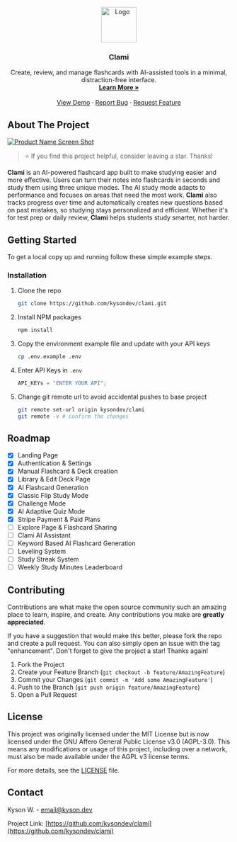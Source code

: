 <br />
<div align="center">
  <a href="https://github.com/kysondev/clami">
    <img src="https://res.cloudinary.com/dyu7ogoqc/image/upload/v1753470067/image_2_ehrhh8.png" alt="Logo" width="80" height="80">
  </a>

<h3 align="center">Clami</h3>

  <p align="center">
    Create, review, and manage flashcards with AI-assisted tools in a minimal, distraction-free interface.
    <br />
    <a href="https://clami.app/"><strong>Learn More »</strong></a>
    <br />
    <br />
    <a href="https://clami.app/">View Demo</a>
    ·
    <a href="https://github.com/kysondev/clami/issues/new?labels=bug&template=bug-report---.md">Report Bug</a>
    ·
    <a href="https://github.com/kysondev/clami/issues/new?labels=enhancement&template=feature-request---.md">Request Feature</a>
  </p>
</div>

## About The Project

[![Product Name Screen Shot](https://res.cloudinary.com/dyu7ogoqc/image/upload/v1753674784/Screenshot_2025-07-27_235213_yeo5w8.png)](https://res.cloudinary.com/dyu7ogoqc/image/upload/v1753674784/Screenshot_2025-07-27_235213_yeo5w8.png)

> ⭐️ If you find this project helpful, consider leaving a star. Thanks!

**Clami** is an AI-powered flashcard app built to make studying easier and more effective. Users can turn their notes into flashcards in seconds and study them using three unique modes. The AI study mode adapts to performance and focuses on areas that need the most work. **Clami** also tracks progress over time and automatically creates new questions based on past mistakes, so studying stays personalized and efficient. Whether it's for test prep or daily review, **Clami** helps students study smarter, not harder.

## Getting Started

To get a local copy up and running follow these simple example steps.

### Installation

1. Clone the repo
   ```sh
   git clone https://github.com/kysondev/clami.git
   ```
2. Install NPM packages
   ```sh
   npm install
   ```
3. Copy the environment example file and update with your API keys
   ```sh
   cp .env.example .env
   ```
4. Enter API Keys in `.env`
   ```js
   API_KEYs = "ENTER YOUR API";
   ```
5. Change git remote url to avoid accidental pushes to base project
   ```sh
   git remote set-url origin kysondev/clami
   git remote -v # confirm the changes
   ```

## Roadmap

- [x] Landing Page
- [x] Authentication & Settings
- [x] Manual Flashcard & Deck creation
- [x] Library & Edit Deck Page
- [x] AI Flashcard Generation
- [x] Classic Flip Study Mode
- [x] Challenge Mode
- [x] AI Adaptive Quiz Mode
- [x] Stripe Payment & Paid Plans
- [ ] Explore Page & Flashcard Sharing
- [ ] Clami AI Assistant
- [ ] Keyword Based AI Flashcard Generation
- [ ] Leveling System
- [ ] Study Streak System
- [ ] Weekly Study Minutes Leaderboard

## Contributing

Contributions are what make the open source community such an amazing place to learn, inspire, and create. Any contributions you make are **greatly appreciated**.

If you have a suggestion that would make this better, please fork the repo and create a pull request. You can also simply open an issue with the tag "enhancement".
Don't forget to give the project a star! Thanks again!

1. Fork the Project
2. Create your Feature Branch (`git checkout -b feature/AmazingFeature`)
3. Commit your Changes (`git commit -m 'Add some AmazingFeature'`)
4. Push to the Branch (`git push origin feature/AmazingFeature`)
5. Open a Pull Request

## License

This project was originally licensed under the MIT License but is now licensed under the GNU Affero General Public License v3.0 (AGPL-3.0).
This means any modifications or usage of this project, including over a network, must also be made available under the AGPL v3 license terms.

For more details, see the [LICENSE](./LICENSE) file.

## Contact

Kyson W. - email@kyson.dev

Project Link: [https://github.com/kysondev/clami](https://github.com/kysondev/clami)
